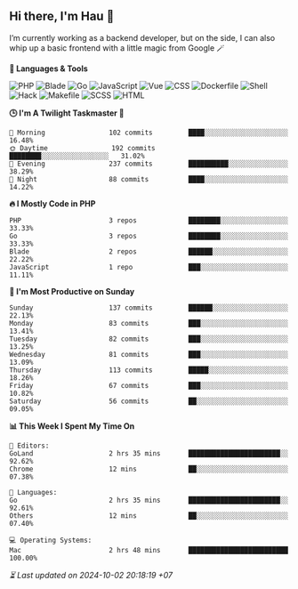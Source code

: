 ## Hi there, I'm Hau 👋
I’m currently working as a backend developer, but on the side, I can also whip up a basic frontend with a little magic from Google 🪄

<!--START_SECTION:readme-stats-->
**💬 Languages & Tools**

![PHP](https://img.shields.io/badge/PHP-65.47%25-4F5D95?&logo=PHP&labelColor=151b23)
![Blade](https://img.shields.io/badge/Blade-26.43%25-f7523f?&logo=Blade&labelColor=151b23)
![Go](https://img.shields.io/badge/Go-03.82%25-00ADD8?&logo=Go&labelColor=151b23)
![JavaScript](https://img.shields.io/badge/JavaScript-02.41%25-f1e05a?&logo=JavaScript&labelColor=151b23)
![Vue](https://img.shields.io/badge/Vue-01.22%25-41b883?&logo=Vue&labelColor=151b23)
![CSS](https://img.shields.io/badge/CSS-00.29%25-563d7c?&logo=CSS&labelColor=151b23)
![Dockerfile](https://img.shields.io/badge/Dockerfile-00.12%25-384d54?&logo=Dockerfile&labelColor=151b23)
![Shell](https://img.shields.io/badge/Shell-00.09%25-89e051?&logo=Shell&labelColor=151b23)
![Hack](https://img.shields.io/badge/Hack-00.07%25-878787?&logo=Hack&labelColor=151b23)
![Makefile](https://img.shields.io/badge/Makefile-00.04%25-427819?&logo=Makefile&labelColor=151b23)
![SCSS](https://img.shields.io/badge/SCSS-00.02%25-c6538c?&logo=SCSS&labelColor=151b23)
![HTML](https://img.shields.io/badge/HTML-00.02%25-e34c26?&logo=HTML&labelColor=151b23)


**🕒 I'm A Twilight Taskmaster 🌆**

```text
🌅 Morning                102 commits         ████░░░░░░░░░░░░░░░░░░░░░   16.48%
🌞 Daytime                192 commits         ████████░░░░░░░░░░░░░░░░░   31.02%
🌆 Evening                237 commits         ██████████░░░░░░░░░░░░░░░   38.29%
🌙 Night                  88 commits          ████░░░░░░░░░░░░░░░░░░░░░   14.22%
```

**🔥 I Mostly Code in PHP**

```text
PHP                      3 repos             ████████░░░░░░░░░░░░░░░░░   33.33%
Go                       3 repos             ████████░░░░░░░░░░░░░░░░░   33.33%
Blade                    2 repos             ██████░░░░░░░░░░░░░░░░░░░   22.22%
JavaScript               1 repo              ███░░░░░░░░░░░░░░░░░░░░░░   11.11%
```

**📅 I'm Most Productive on Sunday**

```text
Sunday                   137 commits         ██████░░░░░░░░░░░░░░░░░░░   22.13%
Monday                   83 commits          ███░░░░░░░░░░░░░░░░░░░░░░   13.41%
Tuesday                  82 commits          ███░░░░░░░░░░░░░░░░░░░░░░   13.25%
Wednesday                81 commits          ███░░░░░░░░░░░░░░░░░░░░░░   13.09%
Thursday                 113 commits         █████░░░░░░░░░░░░░░░░░░░░   18.26%
Friday                   67 commits          ███░░░░░░░░░░░░░░░░░░░░░░   10.82%
Saturday                 56 commits          ██░░░░░░░░░░░░░░░░░░░░░░░   09.05%
```

**📊 This Week I Spent My Time On**

```text
📝 Editors:
GoLand                   2 hrs 35 mins       ███████████████████████░░   92.62%
Chrome                   12 mins             ██░░░░░░░░░░░░░░░░░░░░░░░   07.38%

💬 Languages:
Go                       2 hrs 35 mins       ███████████████████████░░   92.61%
Others                   12 mins             ██░░░░░░░░░░░░░░░░░░░░░░░   07.40%

💻 Operating Systems:
Mac                      2 hrs 48 mins       █████████████████████████   100.00%
```



*⏳ Last updated on 2024-10-02 20:18:19 +07*
<!--END_SECTION:readme-stats-->
